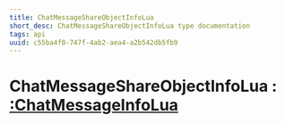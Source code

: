 ```yaml
---
title: ChatMessageShareObjectInfoLua
short_desc: ChatMessageShareObjectInfoLua type documentation
tags: api
uuid: c55ba4f0-747f-4ab2-aea4-a2b542db5fb9
---
```


# ChatMessageShareObjectInfoLua : [:ChatMessageInfoLua](:ChatMessageInfoLua)

